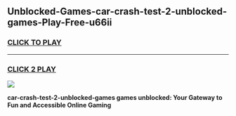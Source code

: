 
## Unblocked-Games-car-crash-test-2-unblocked-games-Play-Free-u66ii
<h3>
<a href="https://premium76.site?title=car-crash-test-2-unblocked-games&ref=22A">CLICK TO PLAY</a></h3>
<hr>

<h3>
<a href="https://premium76.site?title=car-crash-test-2-unblocked-games&ref=22A">CLICK 2 PLAY</a>
  
</h3>

<a href="https://premium76.site?title=car-crash-test-2-unblocked-games&ref=22A"><img src="https://clearcache.store/games.png"></a>


**car-crash-test-2-unblocked-games games unblocked: Your Gateway to Fun and Accessible Online Gaming**

